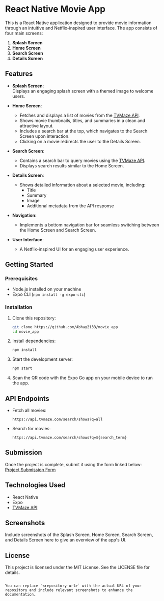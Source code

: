 # React Native Movie App  

This is a React Native application designed to provide movie information through an intuitive and Netflix-inspired user interface. The app consists of four main screens:  

1. **Splash Screen**  
2. **Home Screen**  
3. **Search Screen**  
4. **Details Screen**  

## Features  

- **Splash Screen**:  
  Displays an engaging splash screen with a themed image to welcome users.  

- **Home Screen**:  
  - Fetches and displays a list of movies from the [TVMaze API](https://api.tvmaze.com/search/shows?q=all).  
  - Shows movie thumbnails, titles, and summaries in a clean and attractive layout.  
  - Includes a search bar at the top, which navigates to the Search Screen upon interaction.  
  - Clicking on a movie redirects the user to the Details Screen.  

- **Search Screen**:  
  - Contains a search bar to query movies using the [TVMaze API](https://api.tvmaze.com/search/shows?q=${search_term}).  
  - Displays search results similar to the Home Screen.  

- **Details Screen**:  
  - Shows detailed information about a selected movie, including:  
    - Title  
    - Summary  
    - Image  
    - Additional metadata from the API response  

- **Navigation**:  
  - Implements a bottom navigation bar for seamless switching between the Home Screen and Search Screen.  

- **User Interface**:  
  - A Netflix-inspired UI for an engaging user experience.  

## Getting Started  

### Prerequisites  

- Node.js installed on your machine  
- Expo CLI (`npm install -g expo-cli`)  

### Installation  

1. Clone this repository:  
   ```bash
   git clone https://github.com/Abhay2133/movie_app
   cd movie_app
   ```  

2. Install dependencies:  
   ```bash
   npm install
   ```  

3. Start the development server:  
   ```bash
   npm start
   ```  

4. Scan the QR code with the Expo Go app on your mobile device to run the app.  

## API Endpoints  

- Fetch all movies:  
  ```plaintext
  https://api.tvmaze.com/search/shows?q=all
  ```  

- Search for movies:  
  ```plaintext
  https://api.tvmaze.com/search/shows?q=${search_term}
  ```  

## Submission  

Once the project is complete, submit it using the form linked below:  
[Project Submission Form](https://docs.google.com/forms/d/e/1FAIpQLSeQ-9PffLbFkzTFfNNv6SqmlyKhV8OT5TJVkPiHBOq9G1-YTQ/viewform)  

## Technologies Used  

- React Native  
- Expo  
- [TVMaze API](https://www.tvmaze.com/api)  

## Screenshots  

Include screenshots of the Splash Screen, Home Screen, Search Screen, and Details Screen here to give an overview of the app's UI.  

## License  

This project is licensed under the MIT License. See the LICENSE file for details.  
```  

You can replace `<repository-url>` with the actual URL of your repository and include relevant screenshots to enhance the documentation.